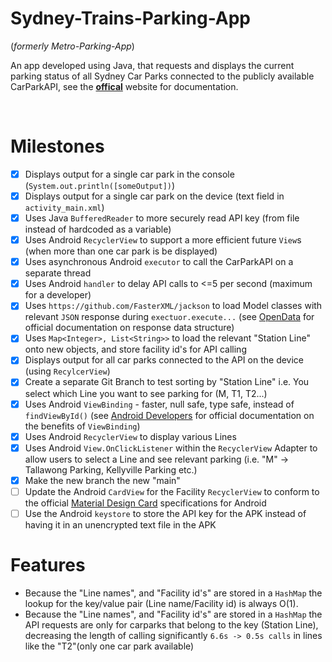 
# Sydney-Trains-Parking-App 
(_formerly Metro-Parking-App_)
<br>

An app developed using Java, that requests and displays the current parking status of all Sydney Car Parks connected to the publicly available CarParkAPI, see the  [**offical**](https://opendata.transport.nsw.gov.au/organization/transport-opendata-hub) website for documentation.

<br>

# Milestones
- [X] Displays output for a single car park in the console (`System.out.println([someOutput])`) 
- [X] Displays output for a single car park on the device (text field in `activity_main.xml`)
- [X] Uses Java `BufferedReader` to more securely read API key (from file instead of hardcoded as a variable)
- [X] Uses Android `RecyclerView` to support a more efficient future `View`s (when more than one car park is be displayed)
- [X] Uses asynchronous Android `executor` to call the CarParkAPI on a separate thread
- [X] Uses Android `handler` to delay API calls to <=5 per second (maximum for a developer)
- [X] Uses `https://github.com/FasterXML/jackson` to load Model classes with relevant `JSON` response during `exectuor.execute...` (see [OpenData](https://opendata.transport.nsw.gov.au/dataset/car-park-api) for official documentation on response data structure)
- [X] Uses `Map<Integer>, List<String>>` to load the relevant "Station Line" onto new objects, and store facility id's for API calling
- [X] Displays output for all car parks connected to the API on the device (using `RecylcerView`)
- [X] Create a separate Git Branch to test sorting by "Station Line" i.e. You select which Line you want to see parking for (M, T1, T2...)
- [X] Uses Android `ViewBinding` - faster, null safe, type safe, instead of `findViewById()` (see [Android Developers](https://developer.android.com/topic/libraries/view-binding) for official documentation on the benefits of `ViewBinding`)
- [X] Uses Android `RecyclerView` to display various Lines
- [X] Uses Android `View.OnClickListener` within the `RecyclerView` Adapter to allow users to select a Line and see relevant parking (i.e. "M" -> Tallawong Parking, Kellyville Parking etc.)
- [X] Make the new branch the new "main"
- [ ] Update the Android `CardView` for the Facility `RecyclerView` to conform to the official [Material Design Card](https://m3.material.io/components/cards/overview) specifications for Android
- [ ] Use the Android `keystore` to store the API key for the APK instead of having it in an unencrypted text file in the APK

# Features
* Because the "Line names", and "Facility id's" are stored in a `HashMap` the lookup for the key/value pair (Line name/Facility id) is always O(1).
* Because the "Line names", and "Facility id's" are stored in a `HashMap` the API requests are only  for carparks that belong to the key (Station Line), decreasing the length of calling significantly `6.6s -> 0.5s calls` in lines like the "T2"(only one car park available)

